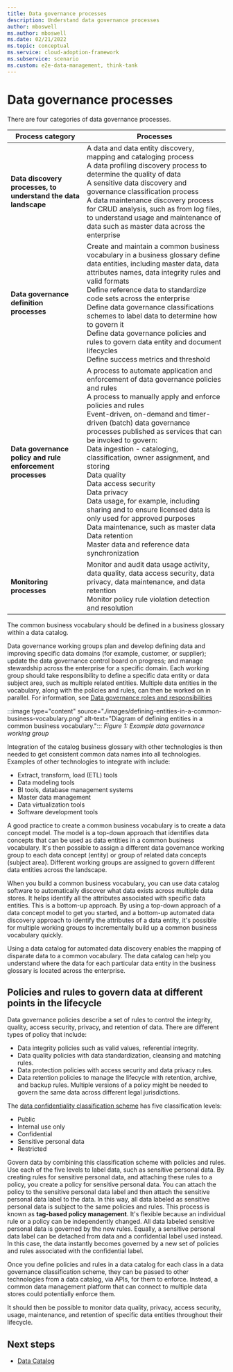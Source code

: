 ```yaml
---
title: Data governance processes
description: Understand data governance processes
author: mboswell
ms.author: mboswell
ms.date: 02/21/2022
ms.topic: conceptual
ms.service: cloud-adoption-framework
ms.subservice: scenario
ms.custom: e2e-data-management, think-tank
---
```


# Data governance processes

There are four categories of data governance processes.

|Process category|  Processes|
|--|--|
|**Data discovery processes, to understand the data landscape** | A data and data entity discovery, mapping and cataloging process <br> A data profiling discovery process to determine the quality of data <br> A sensitive data discovery and governance classification process <br> A data maintenance discovery process for CRUD analysis, such as from log files, to understand usage and maintenance of data such as master data across the enterprise |
|**Data governance definition processes** | Create and maintain a common business vocabulary in a business glossary define data entities, including master data, data attributes names, data integrity rules and valid formats <br> Define reference data to standardize code sets across the enterprise <br> Define data governance classifications schemes to label data to determine how to govern it <br> Define data governance policies and rules to govern data entity and document lifecycles <br> Define success metrics and threshold |
|**Data governance policy and rule enforcement processes** | A process to automate application and enforcement of data governance policies and rules <br> A process to manually apply and enforce policies and rules <br> Event-driven, on-demand and timer-driven (batch) data governance processes published as services that can be invoked to govern: <br> Data ingestion - cataloging, classification, owner assignment, and storing <br> Data quality <br> Data access security <br> Data privacy <br> Data usage, for example, including sharing and to ensure licensed data is only used for approved purposes <br> Data maintenance, such as master data <br> Data retention <br> Master data and reference data synchronization |
| **Monitoring processes** | Monitor and audit data usage activity, data quality, data access security, data privacy, data maintenance, and data retention <br> Monitor policy rule violation detection and resolution |

The common business vocabulary should be defined in a business glossary within a data catalog.

Data governance working groups plan and develop defining data and improving specific data domains (for example, customer, or supplier); update the data governance control board on progress; and manage stewardship across the enterprise for a specific domain. Each working group should take responsibility to define a specific data entity or data subject area, such as multiple related entities. Multiple data entities in the vocabulary, along with the policies and rules, can then be worked on in parallel. For information, see [Data governance roles and responsibilities](../cloud-scale-analytics/organize-roles-and-teams.md#data-governance-roles-and-responsibilities)

:::image type="content" source="./images/defining-entities-in-a-common-business-vocabulary.png" alt-text="Diagram of defining entities in a common business vocabulary.":::
*Figure 1: Example data governance working group*

Integration of the catalog business glossary with other technologies is then needed to get consistent common data names into all technologies. Examples of other technologies to integrate with include:

- Extract, transform, load (ETL) tools
- Data modeling tools
- BI tools, database management systems
- Master data management
- Data virtualization tools
- Software development tools

A good practice to create a common business vocabulary is to create a data concept model. The model is a top-down approach that identifies data concepts that can be used as data entities in a common business vocabulary. It's then possible to assign a different data governance working group to each data concept (entity) or group of related data concepts (subject area). Different working groups are assigned to govern different data entities across the landscape.

When you build a common business vocabulary, you can use data catalog software to automatically discover what data exists across multiple data stores. It helps identify all the attributes associated with specific data entities. This is a bottom-up approach. By using a top-down approach of a data concept model to get you started, and a bottom-up automated data discovery approach to identify the attributes of a data entity, it's possible for multiple working groups to incrementally build up a common business vocabulary quickly.

Using a data catalog for automated data discovery enables the mapping of disparate data to a common vocabulary. The data catalog can help you understand where the data for each particular data entity in the business glossary is located across the enterprise.

## Policies and rules to govern data at different points in the lifecycle

Data governance policies describe a set of rules to control the integrity, quality, access security, privacy, and retention of data. There are different types of policy that include:

- Data integrity policies such as valid values, referential integrity.
- Data quality policies with data standardization, cleansing and matching rules.
- Data protection policies with access security and data privacy rules.
- Data retention policies to manage the lifecycle with retention, archive, and backup rules. Multiple versions of a policy might be needed to govern the same data across different legal jurisdictions.

The [data confidentiality classification scheme](./govern-requirements.md#data-confidentiality-classification-scheme) has five classification levels:

- Public
- Internal use only
- Confidential
- Sensitive personal data
- Restricted

Govern data by combining this classification scheme with policies and rules. Use each of the five levels to label data, such as sensitive personal data. By creating rules for sensitive personal data, and attaching these rules to a policy, you create a policy for sensitive personal data. You can attach the policy to the sensitive personal data label and then attach the sensitive personal data label to the data. In this way, all data labeled as sensitive personal data is subject to the same policies and rules. This process is known as **tag-based policy management**. It's flexible because an individual rule or a policy can be independently changed. All data labeled sensitive personal data is governed by the new rules. Equally, a sensitive personal data label can be detached from data and a confidential label used instead. In this case, the data instantly becomes governed by a new set of policies and rules associated with the confidential label.

Once you define policies and rules in a data catalog for each class in a data governance classification scheme, they can be passed to other technologies from a data catalog, via APIs, for them to enforce. Instead, a common data management platform that can connect to multiple data stores could potentially enforce them.

It should then be possible to monitor data quality, privacy, access security, usage, maintenance, and retention of specific data entities throughout their lifecycle.

## Next steps

- [Data Catalog](../cloud-scale-analytics/govern-data-catalog.md)
